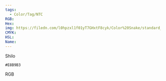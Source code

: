 ```yaml
---
tags:
  - Color/Tag/NTC
RGB:
Hex:
img: https://filedn.com/l0hpzxl1f01yT7GHxtF8cyk/Color%20Snake/standard_csv_to_svg//E8B9B3.svg
CMYK:
HSL:
Name:
---
```

Shilo
```palette
#E8B9B3
```
RGB
